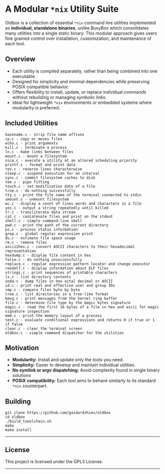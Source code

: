 # A Modular `*nix` Utility Suite

Oldbox is a collection of essential `*nix` command line utilities implemented as **individual, standalone binaries**, unlike BusyBox which consolidates many utilities into a single static binary. This modular approach gives users fine grained control over installation, customization, and maintenance of each tool.

## Overview

- Each utility is compiled separately, rather than being combined into one executable.
- Designed for simplicity and minimal dependencies while preserving POSIX compatible behavior.
- Offers flexibility to install, update, or replace individual commands without rebuilding or managing symbolic links.
- Ideal for lightweight `*nix` environments or embedded systems where modularity is preferred.

## Included Utilities

```
basename.c - strip file name affixes
cp.c - copy or moves files
echo.c - print arguments
kill.c - terminate a process
ln.c - make links between files
mount.c - mount a filesystem
nice.c - execute a utility at an altered scheduling priority
printf.c - format and print data
rev.c - reverse lines characterwise
sleep.c - suspend execution for an interval
sync.c - commit filesystem caches to disk
tee.c - pipe fitting
touch.c - set modification date of a file
true.c - do nothing successfully
tty.c - print the file name of the terminal connected to stdin
umount.c - unmount filesystem
wc.c - display a count of lines words and characters in a file
yes.c - output a string repeatedly until killed
tr.c - transliterate data stream
cat.c - concatenate files and print on the stdout
shell.c - simple command-line shell
pwd.c - print the path of the current directory
ps.c - process status information
grep.c - global regular expression print
du.c - estimate file space usage
rm.c - remove files
ascii2hex.c - convert ASCII characters to their hexadecimal representation
hexdump.c - display file content in hex
false.c - do nothing unsuccessfully
replace.c - regular expression pattern locator and change executor
readelf.c - display information about ELF files
strings.c - print sequences of printable characters
ls.c - list directory contents
xoda.c - dump files in hex octal decimal or ASCII
id.c - print real and effective user and group IDs
cmp.c - compare files byte by byte
tree.c - list directories in a tree-like format
kmsg.c - print messages from the kernel ring buffer
file.c - determine file type by the magic bytes signature
magic.c - read the first 16 bytes of a file in hex and ascii for magic signature inspection
mem.c - print the memory layout of a process
test.c - evaluate conditional expressions and returns 0 if true or 1 if false
clear.c - clear the terminal screen
oldbox.c - simple command dispatcher for the utilities
```


## Motivation

- **Modularity:** Install and update only the tools you need.
- **Simplicity:** Easier to develop and maintain individual utilities.
- **No symlink or argv dispatching:** Avoid complexity found in single binary solutions
- **POSIX compatibility:** Each tool aims to behave similarly to its standard `*nix` counterpart.

## Building

```
git clone https://github.com/gaidardzhiev/oldbox
cd oldbox
./build_tooolchain.sh
make
make install
```

---

## License

This project is licensed under the GPL3 License.

---

